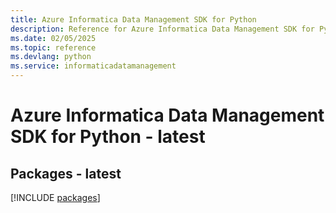 ```yaml
---
title: Azure Informatica Data Management SDK for Python
description: Reference for Azure Informatica Data Management SDK for Python
ms.date: 02/05/2025
ms.topic: reference
ms.devlang: python
ms.service: informaticadatamanagement
---
```

# Azure Informatica Data Management SDK for Python - latest
## Packages - latest
[!INCLUDE [packages](informatica-data-management-index.md)]